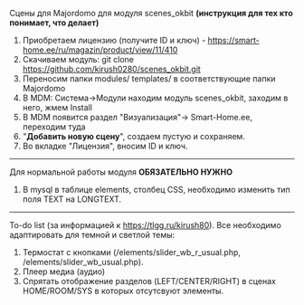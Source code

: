 Сцены для Majordomo для модуля scenes_okbit
**(инструкция для тех кто понимает, что делает)**

1. Приобретаем лицензию (получите ID и ключ) - https://smart-home.ee/ru/magazin/product/view/11/410
2. Скачиваем модуль:
git clone https://github.com/kirush0280/scenes_okbit.git
3. Переносим папки modules/ templates/ в соответствующие папки Majordomo
4. В MDM: Система->Модули находим модуль scenes_okbit, заходим в него, жмем Install
5. В MDM появится раздел "Визуализация"-> Smart-Home.ee, переходим туда
6. "**Добавить новую сцену**", создаем пустую и сохраняем.
7. Во вкладке "Лицензия", вносим ID и ключ.

-------
Для нормальной работы модуля **ОБЯЗАТЕЛЬНО НУЖНО**
1. В mysql в таблице elements, столбец CSS, необходимо изменить тип поля TEXT на LONGTEXT.

------
To-do list (за информацией к https://tlgg.ru/kirush80). Все необходимо адаптировать для темной и светлой темы:
1. Термостат с кнопками (/elements/slider_wb_r_usual.php, /elements/slider_wb_usual.php).
2. Плеер медиа (аудио)
3. Спрятать отображение разделов (LEFT/CENTER/RIGHT) в сценах HOME/ROOM/SYS в которых отсутсвуют элементы.

